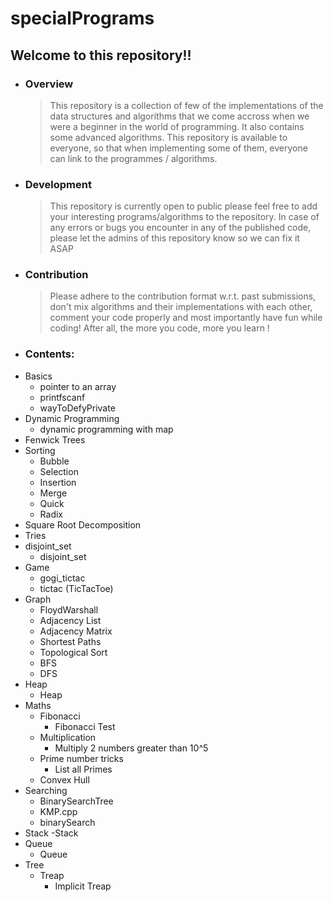 # specialPrograms
## Welcome to this repository!!
* ### Overview
    >This repository is a collection of few of the implementations of the data structures and algorithms that we come accross when we were a beginner in the world of programming. It also contains some advanced algorithms. This repository is available to everyone, so that when implementing some of them, everyone can link to the programmes / algorithms.

* ### Development
    >This repository is currently open to public please feel free to add your interesting programs/algorithms to the repository.
In case of any errors or bugs you encounter in any of the published code, please let the admins of this repository know so we can fix it ASAP

* ### Contribution
   >Please adhere to the contribution format w.r.t. past submissions, don't mix algorithms and their implementations with each other, comment your code properly and most importantly have fun while coding! After all, the more you code, more you learn !

* ### Contents:
 - Basics
    - pointer to an array
    - printfscanf
    - wayToDefyPrivate
 - Dynamic Programming
    - dynamic programming with map
 - Fenwick Trees
 - Sorting
	- Bubble
	- Selection
	- Insertion
	- Merge
	- Quick
	- Radix
 - Square Root Decomposition
 - Tries
 - disjoint_set
	- disjoint_set
 - Game
	- gogi_tictac
	- tictac (TicTacToe)
 - Graph
	- FloydWarshall
	- Adjacency List
	- Adjacency Matrix
	- Shortest Paths
	- Topological Sort
    - BFS
    - DFS
 - Heap
	- Heap
 - Maths
	- Fibonacci
		- Fibonacci Test
	- Multiplication
		- Multiply 2 numbers greater than 10^5
	- Prime number tricks
		- List all Primes
    - Convex Hull
 -  Searching
    - BinarySearchTree
    - KMP.cpp
    - binarySearch
 - Stack
	-Stack
 - Queue
 	- Queue
 - Tree
 	- Treap
		- Implicit Treap
